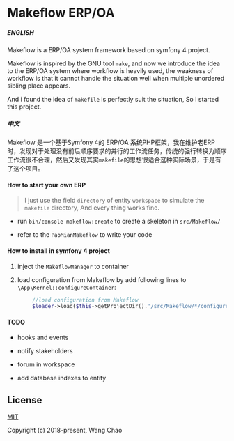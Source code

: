
# Makeflow ERP/OA

##### ENGLISH


Makeflow is a ERP/OA system framework based on symfony 4 project.

Makeflow is inspired by the GNU tool `make`, and now we introduce the idea to the ERP/OA system where workflow is heavily used, the weakness of workflow is that it cannot handle the situation well when multiple unordered sibling place appears.

And i found the idea of `makefile` is perfectly suit the situation, So I started this project.



##### 中文


Makeflow 是一个基于Symfony 4的 ERP/OA 系统PHP框架，我在维护老ERP时，发现对于处理没有前后顺序要求的并行的工作流任务，传统的强行转换为顺序工作流很不合理，然后又发现其实`makefile`的思想很适合这种实际场景，于是有了这个项目。




#### How to start your own ERP

>I just use the field `directory` of entity `workspace` to simulate the `makefile` directory, And every thing works fine.
 


- run `bin/console makeflow:create` to create a skeleton in `src/Makeflow/`

- refer to the `PaoMianMakeflow` to write your code


#### How to install in symfony 4 project


1. inject the `MakeflowManager` to container

2. load configuration from Makeflow by add following lines to `\App\Kernel::configureContainer`:

```php
        //load configuration from Makeflow
        $loader->load($this->getProjectDir().'/src/Makeflow/*/configure.yaml', 'glob');
```



#### TODO

- hooks and events

- notify stakeholders

- forum in workspace

- add database indexes to entity


## License

[MIT](http://opensource.org/licenses/MIT)

Copyright (c) 2018-present, Wang Chao

